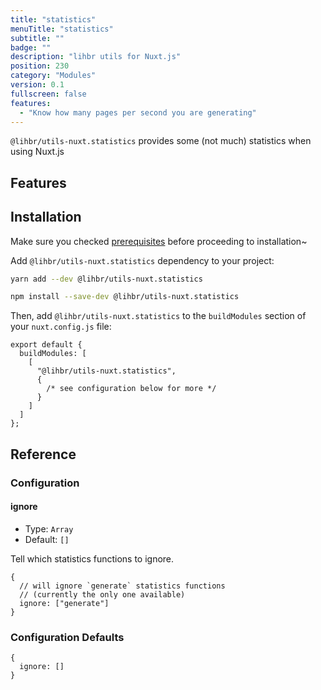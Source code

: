 ```yaml
---
title: "statistics"
menuTitle: "statistics"
subtitle: ""
badge: ""
description: "lihbr utils for Nuxt.js"
position: 230
category: "Modules"
version: 0.1
fullscreen: false
features:
  - "Know how many pages per second you are generating"
---
```


`@lihbr/utils-nuxt.statistics` provides some (not much) statistics when using Nuxt.js

## Features

<list :items="features"></list>

## Installation

<alert type="info">

Make sure you checked [prerequisites](/prerequisites) before proceeding to installation~

</alert>

Add `@lihbr/utils-nuxt.statistics` dependency to your project:

<code-group>
  <code-block label="Yarn" active>

```bash
yarn add --dev @lihbr/utils-nuxt.statistics
```

  </code-block>
  <code-block label="npm">

```bash
npm install --save-dev @lihbr/utils-nuxt.statistics
```

  </code-block>
</code-group>

Then, add `@lihbr/utils-nuxt.statistics` to the `buildModules` section of your `nuxt.config.js` file:

```javascript[nuxt.config.js]
export default {
  buildModules: [
    [
      "@lihbr/utils-nuxt.statistics",
      {
        /* see configuration below for more */
      }
    ]
  ]
};
```

## Reference

### Configuration

#### ignore

- Type: `Array`
- Default: `[]`

Tell which statistics functions to ignore.

<!-- prettier-ignore-start -->
```javascript[module‏‏‎‏‏‎ options]
{
  // will ignore `generate` statistics functions
  // (currently the only one available)
  ignore: ["generate"]
}
```
<!-- prettier-ignore-end -->

### Configuration Defaults

<!-- prettier-ignore-start -->
```javascript[module‏‏‎ options]
{
  ignore: []
}
```
<!-- prettier-ignore-end -->
